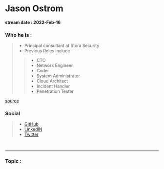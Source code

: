 # Jason Ostrom
#### stream date : 2022-Feb-16

### Who he is :
> - Principal consultant at Stora Security
> - Previous Roles include
> > - CTO
> > - Network Engineer
> > - Coder
> > - System Administrator
> > - Cloud Architect
> > - Incident Handler
> > - Penetration Tester
>

[source](https://www.sans.org/profiles/jason-ostrom/)


### Social
> - [GitHub](https://github.com/iknowjason)<br>
> - [LinkedIN](https://www.linkedin.com/in/jason-ostrom-a94b9b2/)<br>
> - [Twitter ](https://twitter.com/securitypuck)
 <br>
<hr>

### Topic : 